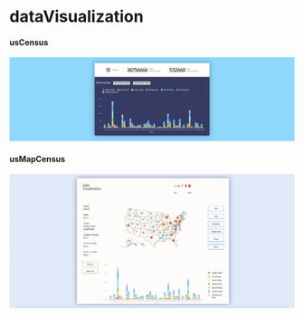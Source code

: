 # dataVisualization
#### usCensus
![image](https://raw.githubusercontent.com/Penny8336/dataVisualization/master/usCensus.png)

#### usMapCensus
![image](https://raw.githubusercontent.com/Penny8336/dataVisualization/master/usMapCensus.png)
